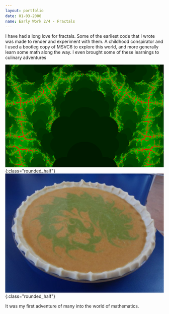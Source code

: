 ```yaml
---
layout: portfolio
date: 01-03-2000
name: Early Work 2/4 - Fractals
---
```


I have had a long love for fractals.  Some of the earliest code that I wrote was made to
render and experiment with them.  A childhood conspirator and I used a bootleg copy of MSVC6
to explore this world, and more generally learn some math along the way.  I even brought some
of these learnings to culinary adventures

![alt text](/images/fractal_1.png "An early rendering"){:class="rounded_half"}
![alt text](/images/fractal_pie.jpg "Fractal pie!"){:class="rounded_half"}

It was my first adventure of many into the world of mathematics.
